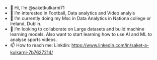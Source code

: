 - 👋 Hi, I’m @saketkulkarni71
- 👀 I’m interested in Football, Data analytics and Video analyis 
- 🌱 I’m currently doing my Msc in Data Analytics in Nationa college or Ireland, Dublin.  
- 💞️ I’m looking to collaborate on Large datasets and build machine learning models. Also want to start learning how to use AI and ML to analyse sports videos.
- 📫 How to reach me: Linkdin: https://www.linkedin.com/in/saket-a-kulkarni-7b7627214/

<!---
saketkulkarni71/saketkulkarni71 is a ✨ special ✨ repository because its `README.md` (this file) appears on your GitHub profile.
You can click the Preview link to take a look at your changes.
--->
